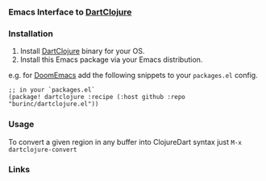 ### Emacs Interface to [DartClojure][1]

### Installation

1. Install [DartClojure][1] binary for your OS.
2. Install this Emacs package via your Emacs distribution.

e.g. for [DoomEmacs][2] add the following snippets to your `packages.el` config.

```emacs-lisp
;; in your `packages.el`
(package! dartclojure :recipe (:host github :repo "burinc/dartclojure.el"))
```

### Usage

To convert a given region in any buffer into ClojureDart syntax just `M-x dartclojure-convert`

### Links

[1]: https://github.com/D00mch/DartClojure
[2]: https://github.com/doomemacs/doomemacs
